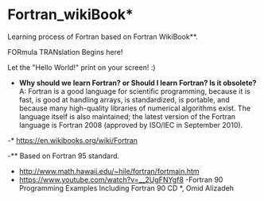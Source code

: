 # Fortran_wikiBook*
Learning process of Fortran based on Fortran WikiBook**.


FORmula TRANslation Begins here!

Let the "Hello World!" print on your screen!
:)

* **Why should we learn Fortran? or Should I learn Fortran? Is it obsolete?**
  A: Fortran is a good language for scientific programming, because it is fast, is good at handling arrays, is standardized, is portable, and because many high-quality libraries of numerical algorithms exist. The language itself is also maintained; the latest version of the Fortran language is Fortran 2008 (approved by ISO/IEC in September 2010).

-* https://en.wikibooks.org/wiki/Fortran

-** Based on Fortran 95 standard.
- http://www.math.hawaii.edu/~hile/fortran/fortmain.htm
- https://www.youtube.com/watch?v=__2UgFNYgf8
-Fortran 90 Programming Examples Including Fortran 90 CD *, Omid Alizadeh
